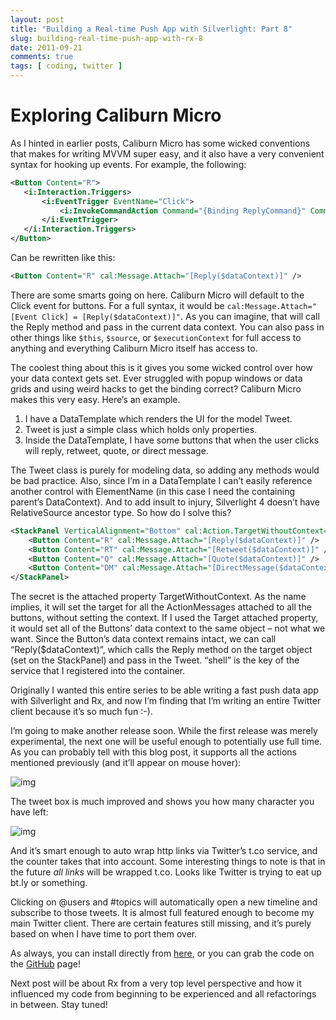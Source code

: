 ```yaml
---
layout: post
title: "Building a Real-time Push App with Silverlight: Part 8"
slug: building-real-time-push-app-with-rx-8
date: 2011-09-21
comments: true
tags: [ coding, twitter ]
---
```


# Exploring Caliburn Micro

As I hinted in earlier posts, Caliburn Micro has some wicked conventions that makes for writing MVVM super easy, and it also have a very convenient syntax for hooking up events.  For example, the following:

``` xml
<Button Content="R">
   <i:Interaction.Triggers>
       <i:EventTrigger EventName="Click">
           <i:InvokeCommandAction Command="{Binding ReplyCommand}" CommandParameter="{Binding}" />
       </i:EventTrigger>
   </i:Interaction.Triggers>
</Button>
```

Can be rewritten like this:

``` xml
<Button Content="R" cal:Message.Attach="[Reply($dataContext)]" />
```

There are some smarts going on here.  Caliburn Micro will default to the Click event for buttons.  For a full syntax, it would be `cal:Message.Attach="[Event Click] = [Reply($dataContext)]"`.  As you can imagine, that will call the Reply method and pass in the current data context.  You can also pass in other things like `$this`, `$source`, or `$executionContext` for full access to anything and everything Caliburn Micro itself has access to.

The coolest thing about this is it gives you some wicked control over how your data context gets set.  Ever struggled with popup windows or data grids and using weird hacks to get the binding correct?  Caliburn Micro makes this very easy.  Here’s an example.

1. I have a DataTemplate which renders the UI for the model Tweet.
2. Tweet is just a simple class which holds only properties.
3. Inside the DataTemplate, I have some buttons that when the user clicks will reply, retweet, quote, or direct message.

The Tweet class is purely for modeling data, so adding any methods would be bad practice.  Also, since I’m in a DataTemplate I can’t easily reference another control with ElementName (in this case I need the containing parent’s DataContext).  And to add insult to injury, Silverlight 4 doesn’t have RelativeSource ancestor type.  So how do I solve this?

``` xml
<StackPanel VerticalAlignment="Bottom" cal:Action.TargetWithoutContext="shell" Orientation="Horizontal">
    <Button Content="R" cal:Message.Attach="[Reply($dataContext)]" />
    <Button Content="RT" cal:Message.Attach="[Retweet($dataContext)]" />
    <Button Content="Q" cal:Message.Attach="[Quote($dataContext)]" />
    <Button Content="DM" cal:Message.Attach="[DirectMessage($dataContext)]" />
</StackPanel>
```

The secret is the attached property TargetWithoutContext.  As the name implies, it will set the target for all the ActionMessages attached to all the buttons, without setting the context.  If I used the Target attached property, it would set all of the Buttons’ data context to the same object – not what we want.  Since the Button’s data context remains intact, we can call “Reply($dataContext)”, which calls the Reply method on the target object (set on the StackPanel) and pass in the Tweet.  “shell” is the key of the service that I registered into the container.

Originally I wanted this entire series to be able writing a fast push data app with Silverlight and Rx, and now I’m finding that I’m writing an entire Twitter client because it’s so much fun :-).

I’m going to make another release soon.  While the first release was merely experimental, the next one will be useful enough to potentially use full time.  As you can probably tell with this blog post, it supports all the actions mentioned previously (and it’ll appear on mouse hover):

![img](http://lh5.ggpht.com/-RIZG8I0_rik/TnqqmNCK-6I/AAAAAAAAAHM/-xU4_cj6iDg/image_thumb%25255B2%25255D.png?imgmax=800)

The tweet box is much improved and shows you how many character you have left:

![img](http://lh4.ggpht.com/-2VhCjjYrcoo/TnqqmstbbUI/AAAAAAAAAHU/zK65JB2shQw/image_thumb%25255B3%25255D.png?imgmax=800)

And it’s smart enough to auto wrap http links via Twitter’s t.co service, and the counter takes that into account.  Some interesting things to note is that in the future *all links* will be wrapped t.co.  Looks like Twitter is trying to eat up bt.ly or something.

Clicking on @users and #topics will automatically open a new timeline and subscribe to those tweets.  It is almost full featured enough to become my main Twitter client.  There are certain features still missing, and it’s purely based on when I have time to port them over.

As always, you can install directly from [here](http://dl.dropbox.com/u/2072014/Ping.Pong/PingPongTestPage.html), or you can grab the code on the [GitHub](https://github.com/bling/Ping.Pong) page!

Next post will be about Rx from a very top level perspective and how it influenced my code from beginning to be experienced and all refactorings in between.  Stay tuned!
